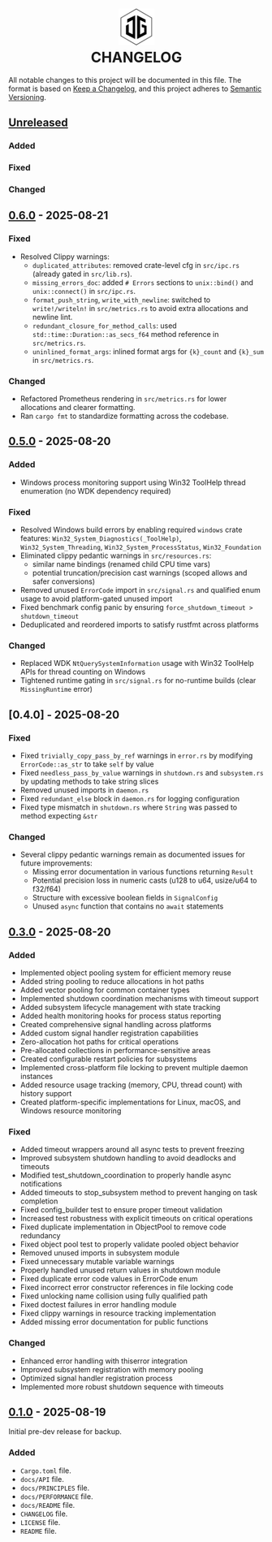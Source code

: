 <h1 align="center">
    <picture>
        <source media="(prefers-color-scheme: dark)" srcset="https://raw.githubusercontent.com/jamesgober/jamesgober/main/media/jamesgober-logo-dark.png">
        <img width="72" height="72" alt="James Gober - brand logo. Image displays stylish 'JG' initials encased in a hexagon outline." src="https://raw.githubusercontent.com/jamesgober/jamesgober/main/media/jamesgober-logo.png">
    </picture>
    <br>
    <b>CHANGELOG</b>
</h1>
<p>
  All notable changes to this project will be documented in this file. The format is based on <a href="https://keepachangelog.com/en/1.0.0/">Keep a Changelog</a>,
  and this project adheres to <a href="https://semver.org/spec/v2.0.0.html/">Semantic Versioning</a>.
</p>

## [Unreleased]

### Added

### Fixed


### Changed



## [0.6.0] - 2025-08-21

### Fixed

- Resolved Clippy warnings:
  - `duplicated_attributes`: removed crate-level cfg in `src/ipc.rs` (already gated in `src/lib.rs`).
  - `missing_errors_doc`: added `# Errors` sections to `unix::bind()` and `unix::connect()` in `src/ipc.rs`.
  - `format_push_string`, `write_with_newline`: switched to `write!/writeln!` in `src/metrics.rs` to avoid extra allocations and newline lint.
  - `redundant_closure_for_method_calls`: used `std::time::Duration::as_secs_f64` method reference in `src/metrics.rs`.
  - `uninlined_format_args`: inlined format args for `{k}_count` and `{k}_sum` in `src/metrics.rs`.

### Changed

- Refactored Prometheus rendering in `src/metrics.rs` for lower allocations and clearer formatting.
- Ran `cargo fmt` to standardize formatting across the codebase.




## [0.5.0] - 2025-08-20
### Added
- Windows process monitoring support using Win32 ToolHelp thread enumeration (no WDK dependency required)

### Fixed
- Resolved Windows build errors by enabling required `windows` crate features: `Win32_System_Diagnostics(_ToolHelp)`, `Win32_System_Threading`, `Win32_System_ProcessStatus`, `Win32_Foundation`
- Eliminated clippy pedantic warnings in `src/resources.rs`:
  - similar name bindings (renamed child CPU time vars)
  - potential truncation/precision cast warnings (scoped allows and safer conversions)
- Removed unused `ErrorCode` import in `src/signal.rs` and qualified enum usage to avoid platform-gated unused import
- Fixed benchmark config panic by ensuring `force_shutdown_timeout > shutdown_timeout`
- Deduplicated and reordered imports to satisfy rustfmt across platforms

### Changed
- Replaced WDK `NtQuerySystemInformation` usage with Win32 ToolHelp APIs for thread counting on Windows
- Tightened runtime gating in `src/signal.rs` for no-runtime builds (clear `MissingRuntime` error)



## [0.4.0] - 2025-08-20

### Fixed
- Fixed `trivially_copy_pass_by_ref` warnings in `error.rs` by modifying `ErrorCode::as_str` to take `self` by value
- Fixed `needless_pass_by_value` warnings in `shutdown.rs` and `subsystem.rs` by updating methods to take string slices
- Removed unused imports in `daemon.rs`
- Fixed `redundant_else` block in `daemon.rs` for logging configuration
- Fixed type mismatch in `shutdown.rs` where `String` was passed to method expecting `&str`

### Changed
- Several clippy pedantic warnings remain as documented issues for future improvements:
  - Missing error documentation in various functions returning `Result`
  - Potential precision loss in numeric casts (u128 to u64, usize/u64 to f32/f64)
  - Structure with excessive boolean fields in `SignalConfig`
  - Unused `async` function that contains no `await` statements




## [0.3.0] - 2025-08-20
### Added
- Implemented object pooling system for efficient memory reuse
- Added string pooling to reduce allocations in hot paths
- Added vector pooling for common container types
- Implemented shutdown coordination mechanisms with timeout support
- Added subsystem lifecycle management with state tracking
- Added health monitoring hooks for process status reporting
- Created comprehensive signal handling across platforms
- Added custom signal handler registration capabilities
- Zero-allocation hot paths for critical operations
- Pre-allocated collections in performance-sensitive areas
- Created configurable restart policies for subsystems
- Implemented cross-platform file locking to prevent multiple daemon instances
- Added resource usage tracking (memory, CPU, thread count) with history support
- Created platform-specific implementations for Linux, macOS, and Windows resource monitoring

### Fixed
- Added timeout wrappers around all async tests to prevent freezing
- Improved subsystem shutdown handling to avoid deadlocks and timeouts
- Modified test_shutdown_coordination to properly handle async notifications
- Added timeouts to stop_subsystem method to prevent hanging on task completion
- Fixed config_builder test to ensure proper timeout validation
- Increased test robustness with explicit timeouts on critical operations
- Fixed duplicate implementation in ObjectPool to remove code redundancy
- Fixed object pool test to properly validate pooled object behavior
- Removed unused imports in subsystem module
- Fixed unnecessary mutable variable warnings
- Properly handled unused return values in shutdown module
- Fixed duplicate error code values in ErrorCode enum
- Fixed incorrect error constructor references in file locking code
- Fixed unlocking name collision using fully qualified path
- Fixed doctest failures in error handling module
- Fixed clippy warnings in resource tracking implementation
- Added missing error documentation for public functions

### Changed
- Enhanced error handling with thiserror integration
- Improved subsystem registration with memory pooling
- Optimized signal handler registration process
- Implemented more robust shutdown sequence with timeouts


## [0.1.0] - 2025-08-19

Initial pre-dev release for backup.

### Added
- `Cargo.toml` file.
- `docs/API` file.
- `docs/PRINCIPLES` file.
- `docs/PERFORMANCE` file.
- `docs/README` file.
- `CHANGELOG` file.
- `LICENSE` file.
- `README` file.


[Unreleased]: https://github.com/jamesgober/proc-daemon/compare/v0.6.0...HEAD
[0.6.0]: https://github.com/jamesgober/proc-daemon/compare/v0.5.0...v0.6.0
[0.5.0]: https://github.com/jamesgober/proc-daemon/compare/v0.3.0...v0.5.0
[0.3.0]: https://github.com/jamesgober/proc-daemon/compare/v0.1.0...v0.3.0
[0.1.0]: https://github.com/jamesgober/proc-forge/releases/tag/v0.1.0